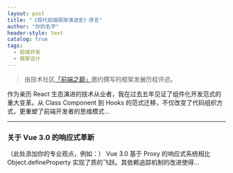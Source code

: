 ```yaml
---
layout: post
title: "《现代前端框架演进史》序言"
author: "你的名字"
header-style: text
catalog: true
tags:
  - 前端开发
  - 框架设计
---
```


> 由技术社区[「前端之巅」](https://segmentfault.com/u/fefront)邀约撰写的框架发展历程评述。

<!-- 以下是正文内容 -->

作为亲历 React 生态演进的技术从业者，我在过去五年见证了组件化开发范式的重大变革。从 Class Component 到 Hooks 的范式迁移，不仅改变了代码组织方式，更重塑了前端开发者的思维模式...

---

### 关于 Vue 3.0 的响应式革新
（此处添加你的专业观点，例如：）
Vue 3.0 基于 Proxy 的响应式系统相比 Object.defineProperty 实现了质的飞跃。其依赖追踪机制的改进使得... 
